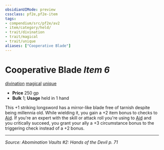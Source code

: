 ```yaml
---
obsidianUIMode: preview
cssclass: pf2e,pf2e-item
tags:
- compendium/src/pf2e/av2
- item/category/held/
- trait/divination
- trait/magical
- trait/unique
aliases: ["Cooperative Blade"]
---
```

# Cooperative Blade *Item 6*  
[divination](divination.md "Divination School Trait")  [magical](magical.md "Magical Item Trait")  [unique](unique.md "Unique Rarity Trait")  

- **Price** 250 gp
- **Bulk** 1; **Usage** held in 1 hand

This +1 striking longsword has a mirror-like blade free of tarnish despite being millennia old. While wielding it, you gain a +2 item bonus to checks to [Aid](aid.md). If you're an expert with the skill or attack roll you're using to [Aid](aid.md) and you critically succeed, you grant your ally a +3 circumstance bonus to the triggering check instead of a +2 bonus.


---
*Source: Abomination Vaults #2: Hands of the Devil p. 71*